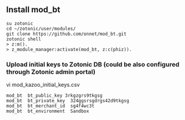 ## Install mod_bt
```
su zotonic
cd ~/zotonic/user/modules/
git clone https://github.com/onnet/mod_bt.git
zotonic shell
> z:m().
> z_module_manager:activate(mod_bt, z:c(phiz)).
```
### Upload initial keys to Zotonic DB (could be also configured through Zotonic admin portal)

vi mod_kazoo_initial_keys.csv
```
mod_bt  bt_public_key 3rkgzgrs9tkgsg
mod_bt  bt_private_key  324ggsrsgdrgs42d9tkgsg
mod_bt  bt_merchant_id  sg4f4wc3t
mod_bt  bt_environment  Sandbox
```
